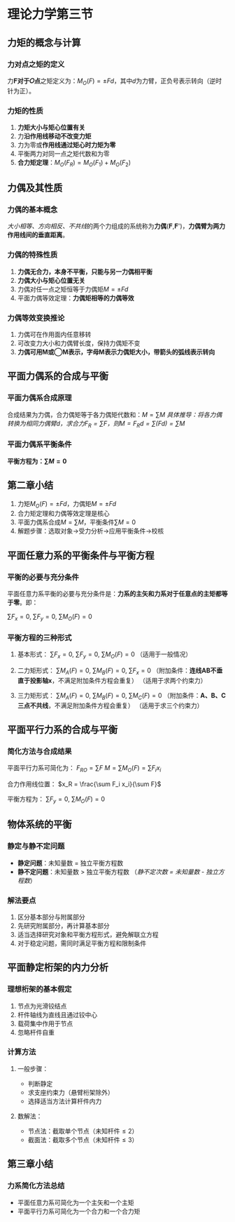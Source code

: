 <!--缺勤，根据2、4节，作业和书本内容推断-->
# 理论力学第三节

## 力矩的概念与计算

### 力对点之矩的定义

力𝐅**对于𝑂点**之矩定义为：$M_O(F)=\pm Fd$，其中𝑑为力臂，正负号表示转向（逆时针为正）。

### 力矩的性质
<!--KEYPOINT: 力矩大小与矩心位置有关 -->
1. **力矩大小与矩心位置有关**
2. 力**沿作用线移动不改变力矩**
3. 力为零或**作用线通过矩心时力矩为零**
4. 平衡两力对同一点之矩代数和为零
5. **合力矩定理**：$M_O(F_R)=M_O(F_1)+M_O(F_2)$
<!--KEYPOINT: 合力矩定理 -->

## 力偶及其性质

### 力偶的基本概念
<!--KEYPOINT: 力偶 -->
*大小相等、方向相反、不共线*的两个力组成的系统称为**力偶**(𝐅,𝐅')，**力偶臂为两力作用线间的垂直距离**。

### 力偶的特殊性质
<!--KEYPOINT: 力偶的特殊性质 -->
1. **力偶无合力，本身不平衡，只能与另一力偶相平衡**
2. **力偶大小与矩心位置无关**
3. 力偶对任一点之矩恒等于力偶矩$M=±Fd$
4. 平面力偶等效定理：**力偶矩相等的力偶等效**

### 力偶等效变换推论

1. 力偶可在作用面内任意移转
2. 可改变力大小和力偶臂长度，保持力偶矩不变
3. **力偶可用M或◯M表示，字母M表示力偶矩大小，带箭头的弧线表示转向**

## 平面力偶系的合成与平衡

### 平面力偶系合成原理

合成结果为力偶，合力偶矩等于各力偶矩代数和：$M=\sum M$
*具体推导：将各力偶转换为相同力偶臂d，求合力$F_R=\sum F$，则$M=F_Rd=\sum(Fd)=\sum M$*

### 平面力偶系平衡条件

**平衡方程为：$∑M=0$**

## 第二章小结

1. 力矩$M_O(F)=\pm Fd$，力偶矩$M=\pm Fd$
2. 合力矩定理和力偶等效定理是核心
3. 平面力偶系合成$M=∑M$，平衡条件$∑M=0$
4. 解题步骤：选取对象→受力分析→应用平衡条件→校核

## 平面任意力系的平衡条件与平衡方程

### 平衡的必要与充分条件
<!--KEYPOINT: 平面任意力系的平衡条件 -->
平面任意力系平衡的必要与充分条件是：**力系的主矢和力系对于任意点的主矩都等于零**。即：

$\sum F_x = 0$,  $\sum F_y = 0$,  $\sum M_O(F) = 0$

### 平衡方程的三种形式
<!--KEYPOINT: 平面任意力系平衡方程的三种形式 -->
1. 基本形式：
   $\sum F_x = 0$, $\sum F_y = 0$, $\sum M_O(F) = 0$
   （适用于一般情况）

2. 二力矩形式：
   $\sum M_A(F) = 0$, $\sum M_B(F) = 0$, $\sum F_x = 0$
   （附加条件：**连线AB不垂直于投影轴x**，不满足附加条件方程会重复）
   （适用于求两个约束力）

3. 三力矩形式：
   $\sum M_A(F) = 0$, $\sum M_B(F) = 0$, $\sum M_C(F) = 0$
   （附加条件：**A、B、C三点不共线**，不满足附加条件方程会重复）
   （适用于求三个约束力）

## 平面平行力系的合成与平衡

### 简化方法与合成结果

平面平行力系可简化为：
$F_{RO} = \sum F$
$M = \sum M_O(F) = \sum F_i x_i$

合力作用线位置：
$x_R = \frac{\sum F_i x_i}{\sum F}$

平衡方程为：
$\sum F_y = 0$, $\sum M_O(F) = 0$

## 物体系统的平衡

### 静定与静不定问题
<!--2ndKEYPOINT: 静定与静不定问题 -->
- **静定问题**：未知量数 = 独立平衡方程数
- **静不定问题**：未知量数 > 独立平衡方程数
  （*静不定次数 = 未知量数 - 独立方程数*）

### 解法要点

1. 区分基本部分与附属部分
2. 先研究附属部分，再计算基本部分
3. 适当选择研究对象和平衡方程形式，避免解联立方程
4. 对于稳定问题，需同时满足平衡方程和限制条件

## 平面静定桁架的内力分析

### 理想桁架的基本假定

1. 节点为光滑铰结点
2. 杆件轴线为直线且通过铰中心
3. 载荷集中作用于节点
4. 忽略杆件自重

### 计算方法

1. 一般步骤：
   - 判断静定
   - 求支座约束力（悬臂桁架除外）
   - 选择适当方法计算杆件内力

2. 数解法：
   - 节点法：截取单个节点（未知杆件$\leq 2$）
   - 截面法：截取多个节点（未知杆件$\leq 3$）

## 第三章小结

### 力系简化方法总结

- 平面任意力系可简化为一个主矢和一个主矩
- 平面平行力系可简化为一个合力和一个合力矩
